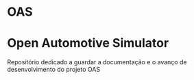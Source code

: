 # OAS
# Open Automotive Simulator

Repositório dedicado a guardar a documentação e o avanço de desenvolvimento do projeto OAS
